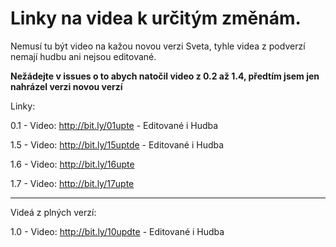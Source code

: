# Linky na videa k určitým změnám.
Nemusí tu být video na kažou novou verzi Sveta, tyhle videa z podverzí nemají hudbu ani nejsou editované.

**Nežádejte v issues o to abych natočil video z 0.2 až 1.4, předtím jsem jen nahrázel verzi novou verzí**

Linky:

0.1 - Video: http://bit.ly/01upte - Editované i Hudba

1.5 - Video: http://bit.ly/15uptde - Editované i Hudba

1.6 - Video: http://bit.ly/16upte

1.7 - Video: http://bit.ly/17upte

-------------------------------------
Videá z plných verzí:

1.0 - Video: http://bit.ly/10updte - Editované i Hudba



